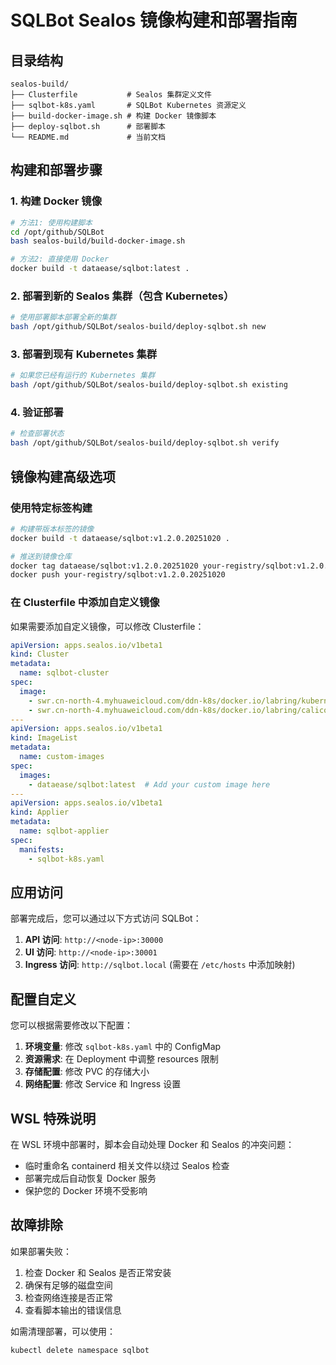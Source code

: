 # SQLBot Sealos 镜像构建和部署指南

## 目录结构
```
sealos-build/
├── Clusterfile           # Sealos 集群定义文件
├── sqlbot-k8s.yaml       # SQLBot Kubernetes 资源定义
├── build-docker-image.sh # 构建 Docker 镜像脚本
├── deploy-sqlbot.sh      # 部署脚本
└── README.md             # 当前文档
```

## 构建和部署步骤

### 1. 构建 Docker 镜像
```bash
# 方法1: 使用构建脚本
cd /opt/github/SQLBot
bash sealos-build/build-docker-image.sh

# 方法2: 直接使用 Docker
docker build -t dataease/sqlbot:latest .
```

### 2. 部署到新的 Sealos 集群（包含 Kubernetes）
```bash
# 使用部署脚本部署全新的集群
bash /opt/github/SQLBot/sealos-build/deploy-sqlbot.sh new
```

### 3. 部署到现有 Kubernetes 集群
```bash
# 如果您已经有运行的 Kubernetes 集群
bash /opt/github/SQLBot/sealos-build/deploy-sqlbot.sh existing
```

### 4. 验证部署
```bash
# 检查部署状态
bash /opt/github/SQLBot/sealos-build/deploy-sqlbot.sh verify
```

## 镜像构建高级选项

### 使用特定标签构建
```bash
# 构建带版本标签的镜像
docker build -t dataease/sqlbot:v1.2.0.20251020 .

# 推送到镜像仓库
docker tag dataease/sqlbot:v1.2.0.20251020 your-registry/sqlbot:v1.2.0.20251020
docker push your-registry/sqlbot:v1.2.0.20251020
```

### 在 Clusterfile 中添加自定义镜像
如果需要添加自定义镜像，可以修改 Clusterfile：
```yaml
apiVersion: apps.sealos.io/v1beta1
kind: Cluster
metadata:
  name: sqlbot-cluster
spec:
  image:
    - swr.cn-north-4.myhuaweicloud.com/ddn-k8s/docker.io/labring/kubernetes:v1.28.0
    - swr.cn-north-4.myhuaweicloud.com/ddn-k8s/docker.io/labring/calico:v3.26.5
---
apiVersion: apps.sealos.io/v1beta1
kind: ImageList
metadata:
  name: custom-images
spec:
  images:
    - dataease/sqlbot:latest  # Add your custom image here
---
apiVersion: apps.sealos.io/v1beta1
kind: Applier
metadata:
  name: sqlbot-applier
spec:
  manifests:
    - sqlbot-k8s.yaml
```

## 应用访问

部署完成后，您可以通过以下方式访问 SQLBot：

1. **API 访问**: `http://<node-ip>:30000`
2. **UI 访问**: `http://<node-ip>:30001`
3. **Ingress 访问**: `http://sqlbot.local` (需要在 `/etc/hosts` 中添加映射)

## 配置自定义

您可以根据需要修改以下配置：

1. **环境变量**: 修改 `sqlbot-k8s.yaml` 中的 ConfigMap
2. **资源需求**: 在 Deployment 中调整 resources 限制
3. **存储配置**: 修改 PVC 的存储大小
4. **网络配置**: 修改 Service 和 Ingress 设置

## WSL 特殊说明

在 WSL 环境中部署时，脚本会自动处理 Docker 和 Sealos 的冲突问题：
- 临时重命名 containerd 相关文件以绕过 Sealos 检查
- 部署完成后自动恢复 Docker 服务
- 保护您的 Docker 环境不受影响

## 故障排除

如果部署失败：

1. 检查 Docker 和 Sealos 是否正常安装
2. 确保有足够的磁盘空间
3. 检查网络连接是否正常
4. 查看脚本输出的错误信息

如需清理部署，可以使用：
```bash
kubectl delete namespace sqlbot
```